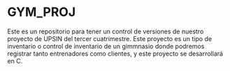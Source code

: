 # GYM_PROJ
Este es un repositorio para tener un control de versiones de nuestro proyecto de UPSIN del tercer cuatrimestre.
Este proyecto es un tipo de inventario o control de inventario de un gimmnasio donde podremos registrar tanto entrenadores como clientes, y este proyecto se desarrollará en C.
